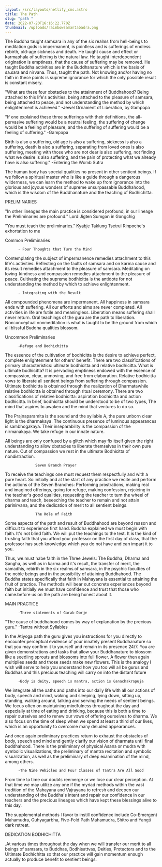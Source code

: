 ```yaml
---
layout: /src/layouts/netlify_cms.astro
title: The Path
slug: "path "
date: 2022-07-20T16:16:22.770Z
thumbnail: /uploads/rainbowsamantabadra.png
---
```

The Buddha taught samsara in any of the six realms from hell-beings to meditation gods is impermanent, is pointless and is sufferings of endless rebirth, old-age sickness and death. He taught cause and effect or karmaphala of suffering is the natural law. He taught interdependent origination is emptiness, that the cause of suffering may be removed. He taught Buddha activities are in the Buddhanature which is the basis of sa.sara and nirvana. Thus, taught the path. Not knowing and/or having no faith in these points is supreme ignorance for which the only possible result is constant misery.

"What are these four obstacles to the attainment of Buddhahood? Being attached to this life's activities, being attached to the pleasure of samsara, being attached to peace, and not understanding the
method by which enlightenment is achieved." -Jewel Ornament of Liberation, by Gampopa

"If one explained these three sufferings with their definitions, the all-pervasive suffering would be a neutral feeling, the suffering of change would be a feeling of pleasure, and the suffering of
suffering would be a feeling of suffering." -Gampopa

Birth is also a suffering, old age is also a suffering, sickness is also a suffering, death is also a suffering, separating from loved ones is also suffering, meeting with those who are not dear is also suffering, not finding what we desire is also suffering, and the pain of protecting what we already have is also suffering." -Entering the Womb Sutra

The human body has special qualities no present in other sentient beings. If we follow a spiritual master who is like a guide through a dangerous wilderness, we can learn the method to wake up from ignorance into the glorious and joyous wonders of supreme unsurpassable Buddhahood, which is the wisdom of the Buddhanature and the teaching of Bodhichitta.

PRELIMINARIES 

"In other lineages the main practice is considered profound, in our lineage the Preliminaries are profound." Lord Jigten Sumgon in Gongchig 

"You must teach the preliminaries." Kyabje Taklung Tsetrul Rinpoche's exhortation to me

  Common Preliminaries 

          - Four Thoughts that Turn the Mind

Contemplating the subject of impermanence remedies attachment to this life's activities. Reflecting on the faults of samsara and on karma cause and its result remedies attachment to the pleasure of samsara. Meditating on loving-kindness and compassion remedies attachment to the pleasure of peace. Cultivating the supreme bodhicitta is the antidote for not understanding the method by which to achieve enlightenment.        

          - Integrating with the Result

All compounded phenomena are impermanent. All happiness in samsara ends with suffering. All our efforts and aims are never completed. All activities in life are futile and meaningless. Liberation means suffering shall never return. Oral teachings of the guru are the path to liberation. Nonconceptual nonmeditation is what is taught to be the ground from which all blissful Buddha qualities blossom.

  Uncommon Preliminaries

          -Refuge and Bodhichitta

The essence of the cultivation of bodhicitta is the desire to achieve perfect, complete enlightenment for others' benefit. There are two classifications of primary characteristics: ultimate bodhicitta and relative bodhicitta. What is ultimate bodhicitta? It is pervading emptiness endowed with the essence of compassion, clear, unmoving, and free from elaboration. Relative bodhicitta vows to liberate all sentient beings from suffering through compassion. Ultimate bodhicitta is obtained through the realization of Dharmatawhile relative bodhicitta is obtained through ritual ceremony. There are two classifications of relative bodhicitta: aspiration bodhicitta and action bodhicitta. In brief, bodhicitta should be understood to be of two types, The mind that aspires to awaken and the mind that ventures to do so.

The Prajnaparamita is the sound and the syllable A, the pure unborn clear light is the dharmakaya. The continuous presence of luminous appearances is sambhogakaya. Their inseparability is the compassion of the nirmanakaya. We take refuge in our innate nature.

All beings are only confused by a glitch which may fix itself given the right understanding to allow obstacles to liberate themselves in their own pure nature. Out of compassion we rest in the ultimate Bodhicitta of nondistraction.

                  Seven Branch Prayer 

To receive the teachings one must request them respectfully and with a pure heart. So initially and at the start of any practice we recite and perform the actions of the Seven Branches: Performing prostrations, making real and imagined offerings, going for refuge, making confession, rejoicing in the teacher's good qualities, requesting the teacher to turn the wheel of dharma and teach, beseeching the teacher to remain and not attain parinirvana, and the dedication of merit to all sentient beings.

                  The Role of Faith

Some aspects of the path and result of Buddhahood are beyond reason and difficult to experience first hand. Buddha explained we must begin with faith. It's not blind faith. We will put the teachings to the test. It is the kind of trusting faith that you afford your professor on the first day of class, that the professor has such knowledge which you do not have and can impart it to you. 

Thus, we.must habe faith in the Three Jewels: The Buddha, Dharma and Sangha, as well as in karma and it's result, the transfer of merit, the samadhis, rebirth in the six realms.of samsara, in the psychic faculties of the noble beings and in the possibility of attaining Buddhahood. The Buddha states specifically that faith in Mahayana is essential to attaining the fruit of practice. The methods will bear out concrete experiences beyond faith but initially we must have confidence and trust that those who came.before us on the path are being honest about it.
  
MAIN PRACTICE 

          -Three statements of Garab Dorje
"The cause of buddhahood comes by way of explanation by the precious guru." -Tantra without Syllables

In the Atiyoga path the guru gives you instructions for you directly to encounter perceptual evidence of your innately present Buddhanature so that you may confirm it to yourself and remain in its presence 24/7. You are given demonstrations and tasks that allow your Buddhanature to blossom like a seedling sprouts and blossoms into full flower. A flower then again multiplies seeds and those seeds make new flowers. This is the analogy I wish will serve to help you understand how you too will all be gurus and Buddhas and this precious teaching will carry on into the distant future 

          -Body is deity, speech is mantra, action is Ganachakrapuja

We integrate all the oaths and paths into our daily life with all our actions of body, speech and mind, waking and sleeping, lying down, sitting up, standing, walking around, talking and serving the needs of sentient beings. We focus often on maintaining mindfulness throughout the day and especially at time of eating and drinking, because this is both a time to repair ourselves and to renew our vows of offering ourselves to dharma. We also focus on the time of sleep when we spend at least a third of our lives, which is an opportunity to overcome many deluded appearances. 

And once again preliminary practices return to exhaust the obstacles of body, speech and mind and gently clarify our vision of dharmata until final buddhahood. There is the preliminary of physical Asana or mudra with symbolic visualizations, the preliminary of mantra recitation and symbolic visualization, as well as the preliminary of deep examination of the mind, among others.

          -The Nine Vehicles and Four Classes of Tantra Are All Good

From time to time our doubts reemerge or we lose our clear perception. At that time we may utilize any one if the myriad methods within the vast tradition of the Mahayana and Vajrayana to refresh and deepen our understanding of the Buddha's intent and repair our confidence in our teachers and the precious lineages which have kept these blessings alive to this day.

The supplemental methods I favor to instill confidence include Co-Emergent Mahamudra, Guhyagarbha, Five-Fold Path Mahamudra, Shitro and Yangti dark retreat.

DEDICATION BODHICHITTA 

.At various times throughout the day when we will transfer our merit to all beings of samsara, to Buddhas, Bodhisattvas, Deities, Protectors and to the Ultimate Bodhichitta so that our practice will gain momentum enough actually to produce benefit to sentient beings.